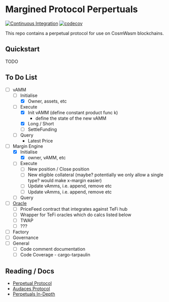 # Margined Protocol Perpertuals

[![Continuous Integration](https://github.com/shapeshed/mrgnd-perpetuals/actions/workflows/ci.yml/badge.svg)](https://github.com/shapeshed/mrgnd-perpetuals/actions/workflows/ci.yml)
[![codecov](https://codecov.io/gh/shapeshed/mrgnd-perpetuals/branch/main/graph/badge.svg?token=OXwMwRifUv)](https://codecov.io/gh/shapeshed/mrgnd-perpetuals)

This repo contains a perpetual protocol for use on CosmWasm blockchains.

## Quickstart

TODO

## To Do List

- [ ] vAMM
    - [ ] Initialise
        - [x] Owner, assets, etc
    - [ ] Execute
        - [x] Init vAMM (define constant product func k)
            - define the state of the new vAMM
        - [x] Long / Short
        - [ ] SettleFunding
    - [ ] Query
        - Latest Price
- [ ] Margin Engine
    - [x] Initialise
        - [x] owner, vAMM, etc
    - [ ] Execute
        - [ ] New position / Close position
        - [ ] New eligible collateral (maybe? potentially we only allow a single type? would make x-margin easier)
        - [ ] Update vAmms, i.e. append, remove etc
        - [ ] Update vAmms, i.e. append, remove etc
    - [ ] Query
- [ ] [Oracle](https://github.com/terra-money/tefi-oracle-contracts)
  - [ ] PriceFeed contract that integrates against TeFi hub
  - [ ] Wrapper for TeFi oracles which do calcs listed below
  - [ ] TWAP
  - [ ] ???
- [ ] Factory
- [ ] Governance
- [ ] General
  - [ ] Code comment documentation
  - [ ] Code Coverage - cargo-tarpaulin   

## Reading / Docs

* [Perpetual Protocol](https://docs.perp.fi/getting-started/how-it-works/trading)
* [Audaces Protocol](https://docs.bonfida.org/collection/v/help/audaces-perpetuals/white-paper)
* [Perpetuals In-Depth](https://0xkowloon.substack.com/p/dissecting-the-perpetual-protocol)
